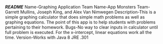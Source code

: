 ***README***
Name-Graphing Application
Team Name-App Monsters
Team-Garrett Mullins, Joseph King, and Alex Van Nimwegen
Description-This is a simple graphing calculator that does simple math problems as well as graphing equations.
	    The point of this app is to help students with problems pertaining to their homework.
Bugs-No way to clear inputs in calculator until full problem is executed. For the x-intercept, linear equations
work all the time.
Version-Works with Java 8 JRE .301
